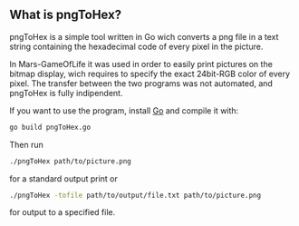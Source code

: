 ## What is pngToHex?
pngToHex is a simple tool written in Go wich converts a png file in a text string containing the hexadecimal code of every pixel in the picture.

In Mars-GameOfLife it was used in order to easily print pictures on the bitmap display, wich requires to specify the exact 24bit-RGB color of every pixel. The transfer between the two programs was not automated, and pngToHex is fully indipendent.

If you want to use the program, install [Go] and compile it with:
```sh
go build pngToHex.go
```

Then run
```sh
./pngToHex path/to/picture.png
```
for a standard output print or
```sh
./pngToHex -tofile path/to/output/file.txt path/to/picture.png
```
for output to a specified file.

[Go]: https://golang.org/
